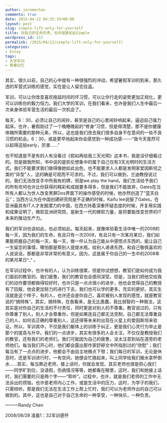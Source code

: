 ```yaml
---
author: jeromechan
comments: true
date: 2015-04-12 04:35:33+00:00
layout: post
slug: simple-lift-only-for-yourself
title: 对自己的生命负责，也许就是如此Simple
wordpress_id: 217
permalink: /2015/04/12/simple-lift-only-for-yourself/
categories:
- Essay
tags:
- 大学军训
- 青春记忆
---
```


其实，很久以前，自己的心中就有一种很强烈的冲动，希望暑假军训的到来，那久违的军营式训练的感觉，实在是让人留恋往返。

军训，可以让你改变喜欢拖延时间的坏习惯，可以让你行走的姿势更加正规化，更可以训练你的毅力恒力。我们大学的军训，在我们看来，也许是我们人生中最后一次亲身体验军营生活的最后一次机会了。

每天，6：30，必须让自己的闹铃，甚至是自己的心里闹铃响起来，逼迫自己强力起床。也许，暑假刚过了一个晚睡晚起的“修身”习惯，但是得清楚，那不是你健康体魄所需要的那种元素，所以，这也是我们改去我们很多自身不在意间的一些不良习惯的机会。6：30，或是更早地起床你会感觉到一种成功感-----“我今天竟然可以起得这般early，厉害......”

也不知道是不是有的人有没看过《假如再给我三天光明》这本书，我是没仔细看过的。但是据我所知，书中说的是凯伦想象中的属于自己仅有3天光明时的生活方式。我们不能要求我们做得像她如此出色，也不能要求人人都是发明家爱因斯坦之类的“异型”人，这的确是可观而不可求的。不过，我们可以做到，兰迪教授说过的，我们无法改变手中所我有的牌，但是we play the hand。我们生活给予我们的所有坎坷也许比你获得的精彩和成就要多得多，但是我们不能放弃，Gates在当所有人都认为世人改变黑屏Dos界面下的操作感受的时候，他亦然创造了“蓝天白云”；当西方认为在中国创建研究院是不正确的时候，Kaifu lee说服了Gates，在亚洲最具有IT人才发掘潜力的中国，在西方持着深重怀疑态度的时候，开复用实践和成果证明了，微软亚洲研究院，是新生一代的微软力量，是将要能改变世界的IT未来的推动生产力。

我们的军训也该如此，也必须如此。每天起来，就像体验着生活中唯一的2008的每一天，因为我们的生命，有且只有一次2008，有且只有一次某月某日，我们如果能把握自己的每一天，每一天，做一件认为自己能从中感悟点东西的，能让自己一生留恋的事情，哪怕那是帮别人提提水瓶，给别人递递东西，和自己敬佩喜欢的人说说话，那都是非常非常的有意义。因为，这是属于你自己的一生中的2008年的某月某日^_^ 。

在军训过程中，也许有的人，认为训练很累，但是你试想想，教官们是如何成为我们面前的教官的。我们疲惫，我们的教官也会感同深受。但是，当我们把他交给我们的动作要领都做得较好时，也许只是一点点很小的进步，他也会觉得自己的教授有了回报，他会更加努力的进行下去，我们也可以学的更多，充实的更好。其实生活就是这个样子，有的人，也许还会是你自己，喜欢被别人发现的感觉，就是教官说的“搞特殊”。其实，搞特殊，在我看来，是无比愚蠢，我比弱智的一种做法，这其实是对你自己的生活的不付责任，同时更是对别人的不尊重。教官说过的，只有你尊重了别人，别人才会尊重你，但是如果连自己都无法克制，自己都无法尊重自己的人，如何去正确的尊重别人，这还得等未来的出现在火星上的爱因斯坦来验证。所以，军训其中，不仅是我们躯体上的训练于纠正，更是我们心灵行为举止是那个的提高与升华。我们的一点进步，其实有很多的人会关注，不仅仅是教授我们的教官，还有我们的老师们。我们可能因为自己的疲惫，没太注意到站在道旁的老师他们。每当我们开心时，他们都会露出那作家舒婷文中所指到过的“欣慰”；我们每当有了一点点的进步，他都会不由自主地微点下颚；我们每日的军训，无论是休息时，还是军训进行时，一有空间，她便会忙碌起来，叫上同学给我们搬水拿杯倒水......其实，每当靠近老师，接上话时，你就会发现，其实老师也很是担心我们——同学旷到位，没请假，伤病情况等等，她都看在眼里，这时，我们和她接上话时，我们需要的只是两个字——“聆听”。过程中，也许，就是我们老师的工作中无法诉出的烦恼，也许是老师内心工作，或是生活中的压力，这时，为学子的我们，只需倾听。那是我们无法在生活工作上帮上忙时，我们可以为老师作出的自己可以做到的。其中，这也是自己对于自己生命的一种享受，一种快乐，一种负责。

———Randy Chen

2008/08/28 凌晨1：32军训感怀


